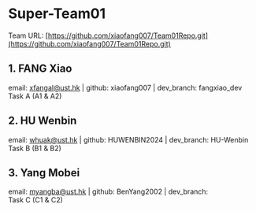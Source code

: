 # Super-Team01 
Team URL: [https://github.com/xiaofang007/Team01Repo.git](https://github.com/xiaofang007/Team01Repo.git)
## 1. FANG Xiao
email: xfangal@ust.hk | github: xiaofang007 | dev_branch: fangxiao_dev    
Task A (A1 & A2)
## 2. HU Wenbin
email: whuak@ust.hk | github: HUWENBIN2024 | dev_branch: HU-Wenbin  
Task B (B1 & B2)
## 3. Yang Mobei
email: myangba@ust.hk | github: BenYang2002 | dev_branch:  
Task C (C1 & C2)
